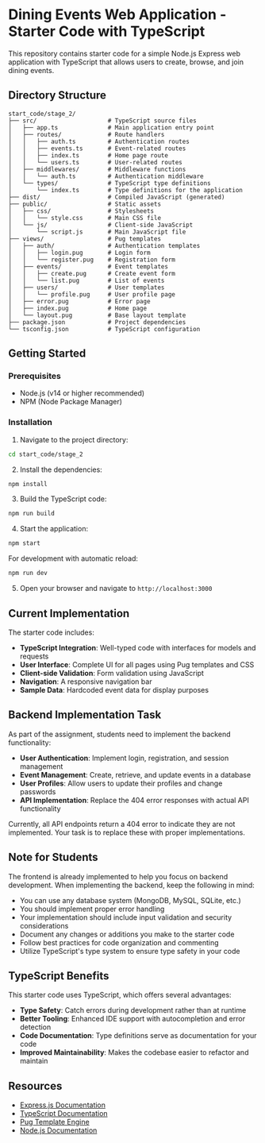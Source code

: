 # Dining Events Web Application - Starter Code with TypeScript

This repository contains starter code for a simple Node.js Express web application with TypeScript that allows users to create, browse, and join dining events.

## Directory Structure

```
start_code/stage_2/
├── src/                    # TypeScript source files
│   ├── app.ts              # Main application entry point
│   ├── routes/             # Route handlers
│   │   ├── auth.ts         # Authentication routes
│   │   ├── events.ts       # Event-related routes
│   │   ├── index.ts        # Home page route
│   │   └── users.ts        # User-related routes
│   ├── middlewares/        # Middleware functions
│   │   └── auth.ts         # Authentication middleware
│   └── types/              # TypeScript type definitions
│       └── index.ts        # Type definitions for the application
├── dist/                   # Compiled JavaScript (generated)
├── public/                 # Static assets
│   ├── css/                # Stylesheets
│   │   └── style.css       # Main CSS file
│   └── js/                 # Client-side JavaScript
│       └── script.js       # Main JavaScript file
├── views/                  # Pug templates
│   ├── auth/               # Authentication templates
│   │   ├── login.pug       # Login form
│   │   └── register.pug    # Registration form
│   ├── events/             # Event templates
│   │   ├── create.pug      # Create event form
│   │   └── list.pug        # List of events
│   ├── users/              # User templates
│   │   └── profile.pug     # User profile page
│   ├── error.pug           # Error page
│   ├── index.pug           # Home page
│   └── layout.pug          # Base layout template
├── package.json            # Project dependencies
└── tsconfig.json           # TypeScript configuration
```

## Getting Started

### Prerequisites

- Node.js (v14 or higher recommended)
- NPM (Node Package Manager)

### Installation

1. Navigate to the project directory:
```bash
cd start_code/stage_2
```

2. Install the dependencies:
```bash
npm install
```

3. Build the TypeScript code:
```bash
npm run build
```

4. Start the application:
```bash
npm start
```

For development with automatic reload:
```bash
npm run dev
```

5. Open your browser and navigate to `http://localhost:3000`

## Current Implementation

The starter code includes:

- **TypeScript Integration**: Well-typed code with interfaces for models and requests
- **User Interface**: Complete UI for all pages using Pug templates and CSS
- **Client-side Validation**: Form validation using JavaScript
- **Navigation**: A responsive navigation bar
- **Sample Data**: Hardcoded event data for display purposes

## Backend Implementation Task

As part of the assignment, students need to implement the backend functionality:

- **User Authentication**: Implement login, registration, and session management
- **Event Management**: Create, retrieve, and update events in a database
- **User Profiles**: Allow users to update their profiles and change passwords
- **API Implementation**: Replace the 404 error responses with actual API functionality

Currently, all API endpoints return a 404 error to indicate they are not implemented. Your task is to replace these with proper implementations.

## Note for Students

The frontend is already implemented to help you focus on backend development. When implementing the backend, keep the following in mind:

- You can use any database system (MongoDB, MySQL, SQLite, etc.)
- You should implement proper error handling
- Your implementation should include input validation and security considerations
- Document any changes or additions you make to the starter code
- Follow best practices for code organization and commenting
- Utilize TypeScript's type system to ensure type safety in your code

## TypeScript Benefits

This starter code uses TypeScript, which offers several advantages:

- **Type Safety**: Catch errors during development rather than at runtime
- **Better Tooling**: Enhanced IDE support with autocompletion and error detection
- **Code Documentation**: Type definitions serve as documentation for your code
- **Improved Maintainability**: Makes the codebase easier to refactor and maintain

## Resources

- [Express.js Documentation](https://expressjs.com/)
- [TypeScript Documentation](https://www.typescriptlang.org/docs/)
- [Pug Template Engine](https://pugjs.org/)
- [Node.js Documentation](https://nodejs.org/en/docs/)
